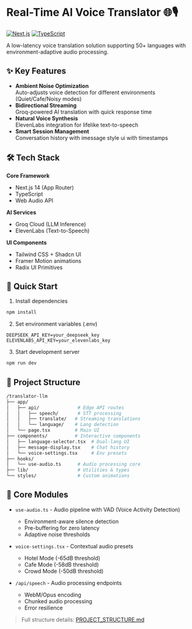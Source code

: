 # Real-Time AI Voice Translator 🌐🎙️

[![Next.js](https://img.shields.io/badge/Next.js-14.2.3-black?style=flat&logo=next.js)](https://nextjs.org/)
[![TypeScript](https://img.shields.io/badge/TypeScript-5.0-blue?style=flat&logo=typescript)](https://www.typescriptlang.org/)

A low-latency voice translation solution supporting 50+ languages with environment-adaptive audio processing.

## ✨ Key Features
- **Ambient Noise Optimization**  
  Auto-adjusts voice detection for different environments (Quiet/Cafe/Noisy modes)
- **Bidirectional Streaming**  
  Groq-powered AI translation with quick response time
- **Natural Voice Synthesis**  
  ElevenLabs integration for lifelike text-to-speech
- **Smart Session Management**  
  Conversation history with imessage style ui with timestamps

## 🛠 Tech Stack
**Core Framework**  
- Next.js 14 (App Router)  
- TypeScript  
- Web Audio API  

**AI Services**  
- Groq Cloud (LLM Inference)  
- ElevenLabs (Text-to-Speech)  

**UI Components**  
- Tailwind CSS + Shadcn UI  
- Framer Motion animations  
- Radix UI Primitives  

## 🚀 Quick Start
1. Install dependencies
```bash
npm install
```

2. Set environment variables (.env)
```env
DEEPSEEK_API_KEY=your_deepseek_key
ELEVENLABS_API_KEY=your_elevenlabs_key
```

3. Start development server
```bash
npm run dev
```

## 📂 Project Structure
```bash
/translator-llm
├── app/
│   ├── api/              # Edge API routes
│   │   ├── speech/       # STT processing
│   │   ├── translate/   # Streaming translations
│   │   └── language/    # Lang detection
│   └── page.tsx         # Main UI
├── components/          # Interactive components
│   ├── language-selector.tsx  # Dual-lang UI
│   ├── message-display.tsx    # Chat history
│   └── voice-settings.tsx     # Env presets
├── hooks/
│   └── use-audio.ts      # Audio processing core
├── lib/                  # Utilities & types
└── styles/               # Custom animations
```

## 🧠 Core Modules
- `use-audio.ts` - Audio pipeline with VAD (Voice Activity Detection)
  - Environment-aware silence detection
  - Pre-buffering for zero latency
  - Adaptive noise thresholds

- `voice-settings.tsx` - Contextual audio presets
  - Hotel Mode (-65dB threshold)
  - Cafe Mode (-58dB threshold) 
  - Crowd Mode (-50dB threshold)

- `/api/speech` - Audio processing endpoints
  - WebM/Opus encoding
  - Chunked audio processing
  - Error resilience

> Full structure details: [PROJECT_STRUCTURE.md](instructions/instruction.md)
